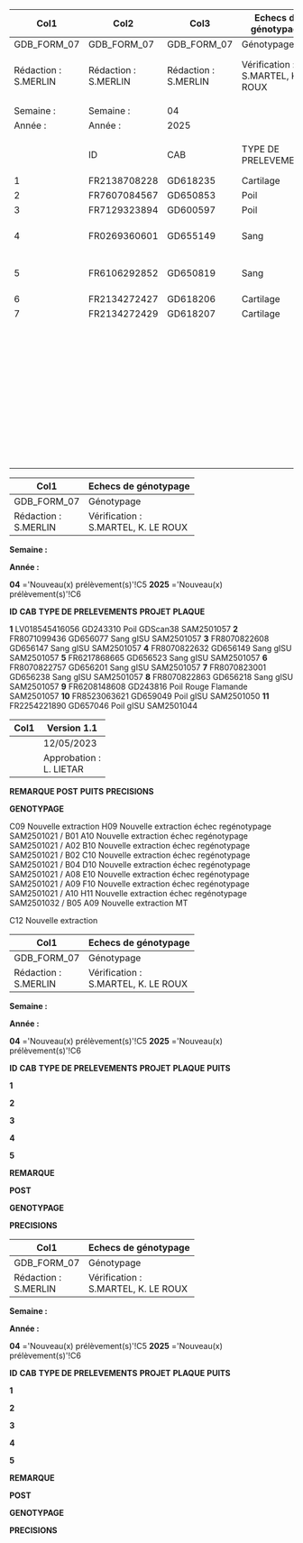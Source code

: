 |Col1|Col2|Col3|Echecs de génotypage|Col5|Col6|Col7|Version 1.1|Col9|
|---|---|---|---|---|---|---|---|---|
|GDB_FORM_07|GDB_FORM_07|GDB_FORM_07|Génotypage|Génotypage|Génotypage|Génotypage|12/05/2023|12/05/2023|
|Rédaction :<br>S.MERLIN|Rédaction :<br>S.MERLIN|Rédaction :<br>S.MERLIN|Vérification :<br>S.MARTEL, K. LE ROUX|Vérification :<br>S.MARTEL, K. LE ROUX|Vérification :<br>S.MARTEL, K. LE ROUX|Vérification :<br>S.MARTEL, K. LE ROUX|Approbation :<br>L. LIETAR|Approbation :<br>L. LIETAR|
||||||||||
|Semaine :|Semaine :|04|||||||
|Année :|Année :|2025|||||||
||||||||||
||ID|CAB|TYPE DE PRELEVEMENTS|PROJET|PLAQUE|PUITS|REMARQUE POST<br>GENOTYPAGE|PRECISIONS|
|1|FR2138708228|GD618235|Cartilage|gISU|SAM2501056|F07|Nouveau pvt||
|2|FR7607084567|GD650853|Poil|ORIGEN+|SAM2501052|B01|Nouveau pvt|MT|
|3|FR7129323894|GD600597|Poil|GDScan38|SAM2501052|F01|Nouveau pvt|MT|
|4|FR0269360601|GD655149|Sang|gISU|SAM2501048|A01|Nouveau pvt autre que sang|Nouveau pvt autre que sang|
|5|FR6106292852|GD650819|Sang|ORIGEN+|SAM2501048|C01|Nouveau pvt autre que sang|Nouveau pvt autre que sang|
|6|FR2134272427|GD618206|Cartilage|gISU|SAM2501047|C01|Nouveau pvt||
|7|FR2134272429|GD618207|Cartilage|gISU|SAM2501047|D01|Nouveau pvt||
||||||||||
||||||||||
||||||||||
||||||||||
||||||||||
||||||||||
||||||||||
||||||||||
||||||||||
||||||||||
||||||||||
||||||||||
||||||||||
||||||||||
||||||||||
||||||||||
||||||||||
||||||||||
||||||||||
||||||||||
||||||||||
||||||||||
||||||||||
||||||||||
||||||||||
||||||||||
||||||||||
||||||||||
||||||||||
||||||||||
||||||||||
||||||||||
||||||||||
||||||||||
||||||||||
||||||||||
||||||||||
||||||||||
||||||||||
|||||||||1/1|

|Col1|Echecs de génotypage|
|---|---|
|GDB_FORM_07|Génotypage|
|Rédaction :<br>S.MERLIN|Vérification :<br>S.MARTEL, K. LE ROUX|


**Semaine :**

**Année :**


**04** ='Nouveau(x) prélèvement(s)'!C5
**2025** ='Nouveau(x) prélèvement(s)'!C6


**ID** **CAB** **TYPE DE PRELEVEMENTS** **PROJET** **PLAQUE**

**1** LV018545416056 GD243310 Poil GDScan38 SAM2501057
**2** FR8071099436 GD656077 Sang gISU SAM2501057
**3** FR8070822608 GD656147 Sang gISU SAM2501057
**4** FR8070822632 GD656149 Sang gISU SAM2501057
**5** FR6217868665 GD656523 Sang gISU SAM2501057
**6** FR8070822757 GD656201 Sang gISU SAM2501057
**7** FR8070823001 GD656238 Sang gISU SAM2501057
**8** FR8070822863 GD656218 Sang gISU SAM2501057
**9** FR6208148608 GD243816 Poil Rouge Flamande SAM2501057
**10** FR8523063621 GD659049 Poil gISU SAM2501050
**11** FR2254221890 GD657046 Poil gISU SAM2501044

|Col1|Version 1.1|
|---|---|
||12/05/2023|
||Approbation :<br>L. LIETAR|


**REMARQUE POST**
**PUITS** **PRECISIONS**

**GENOTYPAGE**

C09 Nouvelle extraction
H09 Nouvelle extraction échec regénotypage SAM2501021 / B01
A10 Nouvelle extraction échec regénotypage SAM2501021 / A02
B10 Nouvelle extraction échec regénotypage SAM2501021 / B02
C10 Nouvelle extraction échec regénotypage SAM2501021 / B04
D10 Nouvelle extraction échec regénotypage SAM2501021 / A08
E10 Nouvelle extraction échec regénotypage SAM2501021 / A09
F10 Nouvelle extraction échec regénotypage SAM2501021 / A10
H11 Nouvelle extraction échec regénotypage SAM2501032 / B05
A09 Nouvelle extraction MT

C12 Nouvelle extraction

|Col1|Echecs de génotypage|
|---|---|
|GDB_FORM_07|Génotypage|
|Rédaction :<br>S.MERLIN|Vérification :<br>S.MARTEL, K. LE ROUX|


**Semaine :**

**Année :**


**04** ='Nouveau(x) prélèvement(s)'!C5
**2025** ='Nouveau(x) prélèvement(s)'!C6


**ID** **CAB** **TYPE DE PRELEVEMENTS** **PROJET** **PLAQUE** **PUITS**


**1**

**2**

**3**

**4**

**5**

**REMARQUE**


**POST**

**GENOTYPAGE**


**PRECISIONS**

|Col1|Echecs de génotypage|
|---|---|
|GDB_FORM_07|Génotypage|
|Rédaction :<br>S.MERLIN|Vérification :<br>S.MARTEL, K. LE ROUX|


**Semaine :**

**Année :**


**04** ='Nouveau(x) prélèvement(s)'!C5
**2025** ='Nouveau(x) prélèvement(s)'!C6


**ID** **CAB** **TYPE DE PRELEVEMENTS** **PROJET** **PLAQUE** **PUITS**


**1**

**2**

**3**

**4**

**5**

**REMARQUE**


**POST**

**GENOTYPAGE**


**PRECISIONS**

